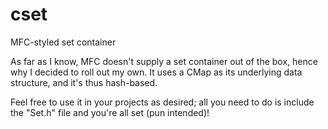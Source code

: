 # cset
MFC-styled set container

As far as I know, MFC doesn't supply a set container out of the box, hence why I decided to roll out my own. It uses a CMap as its underlying data structure, and it's thus hash-based.

Feel free to use it in your projects as desired; all you need to do is include the "Set.h" file and you're all set (pun intended)!
